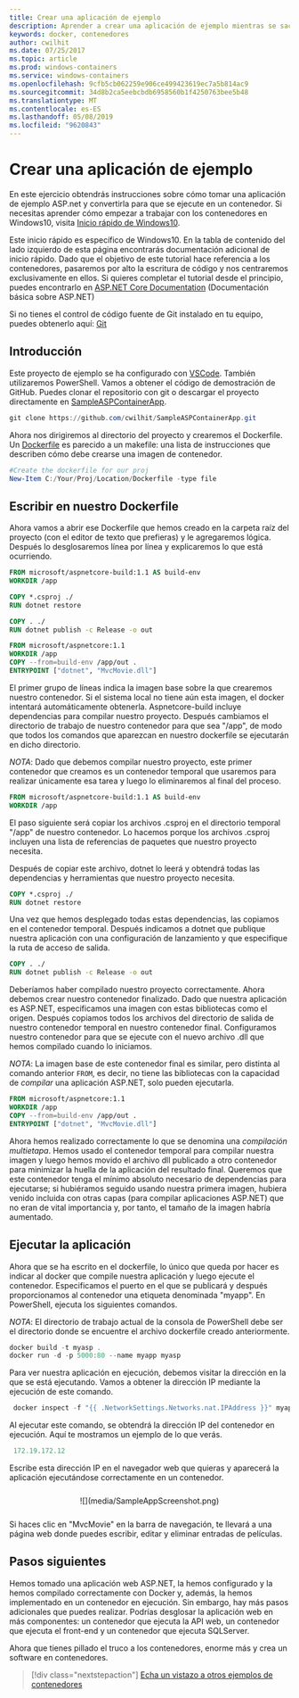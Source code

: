 ```yaml
---
title: Crear una aplicación de ejemplo
description: Aprender a crear una aplicación de ejemplo mientras se saca partido de los contenedores
keywords: docker, contenedores
author: cwilhit
ms.date: 07/25/2017
ms.topic: article
ms.prod: windows-containers
ms.service: windows-containers
ms.openlocfilehash: 9cfb5cb062259e906ce499423619ec7a5b814ac9
ms.sourcegitcommit: 34d8b2ca5eebcbdb6958560b1f4250763bee5b48
ms.translationtype: MT
ms.contentlocale: es-ES
ms.lasthandoff: 05/08/2019
ms.locfileid: "9620843"
---
```

# <a name="build-a-sample-app"></a>Crear una aplicación de ejemplo

En este ejercicio obtendrás instrucciones sobre cómo tomar una aplicación de ejemplo ASP.net y convertirla para que se ejecute en un contenedor. Si necesitas aprender cómo empezar a trabajar con los contenedores en Windows10, visita [Inicio rápido de Windows10](./quick-start-windows-10.md).

Este inicio rápido es específico de Windows10. En la tabla de contenido del lado izquierdo de esta página encontrarás documentación adicional de inicio rápido. Dado que el objetivo de este tutorial hace referencia a los contenedores, pasaremos por alto la escritura de código y nos centraremos exclusivamente en ellos. Si quieres completar el tutorial desde el principio, puedes encontrarlo en [ASP.NET Core Documentation](https://docs.microsoft.com/aspnet/core/tutorials/first-mvc-app-xplat/) (Documentación básica sobre ASP.NET)

Si no tienes el control de código fuente de Git instalado en tu equipo, puedes obtenerlo aquí: [Git](https://git-scm.com/download)

## <a name="getting-started"></a>Introducción

Este proyecto de ejemplo se ha configurado con [VSCode](https://code.visualstudio.com/). También utilizaremos PowerShell. Vamos a obtener el código de demostración de GitHub. Puedes clonar el repositorio con git o descargar el proyecto directamente en [SampleASPContainerApp](https://github.com/cwilhit/SampleASPContainerApp).

```Powershell
git clone https://github.com/cwilhit/SampleASPContainerApp.git
```

Ahora nos dirigiremos al directorio del proyecto y crearemos el Dockerfile. Un [Dockerfile](https://docs.docker.com/engine/reference/builder/) es parecido a un makefile: una lista de instrucciones que describen cómo debe crearse una imagen de contenedor.

```Powershell
#Create the dockerfile for our proj
New-Item C:/Your/Proj/Location/Dockerfile -type file
```

## <a name="writing-our-dockerfile"></a>Escribir en nuestro Dockerfile

Ahora vamos a abrir ese Dockerfile que hemos creado en la carpeta raíz del proyecto (con el editor de texto que prefieras) y le agregaremos lógica. Después lo desglosaremos línea por línea y explicaremos lo que está ocurriendo.

```Dockerfile
FROM microsoft/aspnetcore-build:1.1 AS build-env
WORKDIR /app

COPY *.csproj ./
RUN dotnet restore

COPY . ./
RUN dotnet publish -c Release -o out

FROM microsoft/aspnetcore:1.1
WORKDIR /app
COPY --from=build-env /app/out .
ENTRYPOINT ["dotnet", "MvcMovie.dll"]
```

El primer grupo de líneas indica la imagen base sobre la que crearemos nuestro contenedor. Si el sistema local no tiene aún esta imagen, el docker intentará automáticamente obtenerla. Aspnetcore-build incluye dependencias para compilar nuestro proyecto. Después cambiamos el directorio de trabajo de nuestro contenedor para que sea "/app", de modo que todos los comandos que aparezcan en nuestro dockerfile se ejecutarán en dicho directorio.

_NOTA_: Dado que debemos compilar nuestro proyecto, este primer contenedor que creamos es un contenedor temporal que usaremos para realizar únicamente esa tarea y luego lo eliminaremos al final del proceso.

```Dockerfile
FROM microsoft/aspnetcore-build:1.1 AS build-env
WORKDIR /app
```

El paso siguiente será copiar los archivos .csproj en el directorio temporal "/app" de nuestro contenedor. Lo hacemos porque los archivos .csproj incluyen una lista de referencias de paquetes que nuestro proyecto necesita.

Después de copiar este archivo, dotnet lo leerá y obtendrá todas las dependencias y herramientas que nuestro proyecto necesita.

```Dockerfile
COPY *.csproj ./
RUN dotnet restore
```

Una vez que hemos desplegado todas estas dependencias, las copiamos en el contenedor temporal. Después indicamos a dotnet que publique nuestra aplicación con una configuración de lanzamiento y que especifique la ruta de acceso de salida.

```Dockerfile
COPY . ./
RUN dotnet publish -c Release -o out
```

Deberíamos haber compilado nuestro proyecto correctamente. Ahora debemos crear nuestro contenedor finalizado. Dado que nuestra aplicación es ASP.NET, especificamos una imagen con estas bibliotecas como el origen. Después copiamos todos los archivos del directorio de salida de nuestro contenedor temporal en nuestro contenedor final. Configuramos nuestro contenedor para que se ejecute con el nuevo archivo .dll que hemos compilado cuando lo iniciamos.

_NOTA_: La imagen base de este contenedor final es similar, pero distinta al comando anterior ```FROM```, es decir, no tiene las bibliotecas con la capacidad de _compilar_ una aplicación ASP.NET, solo pueden ejecutarla.

```Dockerfile
FROM microsoft/aspnetcore:1.1
WORKDIR /app
COPY --from=build-env /app/out .
ENTRYPOINT ["dotnet", "MvcMovie.dll"]
```

Ahora hemos realizado correctamente lo que se denomina una _compilación multietapa_. Hemos usado el contenedor temporal para compilar nuestra imagen y luego hemos movido el archivo dll publicado a otro contenedor para minimizar la huella de la aplicación del resultado final. Queremos que este contenedor tenga el mínimo absoluto necesario de dependencias para ejecutarse; si hubiéramos seguido usando nuestra primera imagen, hubiera venido incluida con otras capas (para compilar aplicaciones ASP.NET) que no eran de vital importancia y, por tanto, el tamaño de la imagen habría aumentado.

## <a name="running-the-app"></a>Ejecutar la aplicación

Ahora que se ha escrito en el dockerfile, lo único que queda por hacer es indicar al docker que compile nuestra aplicación y luego ejecute el contenedor. Especificamos el puerto en el que se publicará y después proporcionamos al contenedor una etiqueta denominada "myapp". En PowerShell, ejecuta los siguientes comandos.

_NOTA_: El directorio de trabajo actual de la consola de PowerShell debe ser el directorio donde se encuentre el archivo dockerfile creado anteriormente.

```Powershell
docker build -t myasp .
docker run -d -p 5000:80 --name myapp myasp
```

Para ver nuestra aplicación en ejecución, debemos visitar la dirección en la que se está ejecutando. Vamos a obtener la dirección IP mediante la ejecución de este comando.

```Powershell
 docker inspect -f "{{ .NetworkSettings.Networks.nat.IPAddress }}" myapp
```

Al ejecutar este comando, se obtendrá la dirección IP del contenedor en ejecución. Aquí te mostramos un ejemplo de lo que verás.

```Powershell
 172.19.172.12
```

Escribe esta dirección IP en el navegador web que quieras y aparecerá la aplicación ejecutándose correctamente en un contenedor.

<center style="margin: 25px">![](media/SampleAppScreenshot.png)</center>

Si haces clic en "MvcMovie" en la barra de navegación, te llevará a una página web donde puedes escribir, editar y eliminar entradas de películas.

## <a name="next-steps"></a>Pasos siguientes

Hemos tomado una aplicación web ASP.NET, la hemos configurado y la hemos compilado correctamente con Docker y, además, la hemos implementado en un contenedor en ejecución. Sin embargo, hay más pasos adicionales que puedes realizar. Podrías desglosar la aplicación web en más componentes: un contenedor que ejecuta la API web, un contenedor que ejecuta el front-end y un contenedor que ejecuta SQLServer.

Ahora que tienes pillado el truco a los contenedores, enorme más y crea un software en contenedores.

> [!div class="nextstepaction"]
> [Echa un vistazo a otros ejemplos de contenedores](../samples.md)
